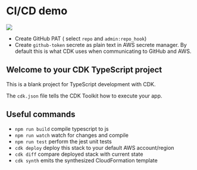 # CI/CD demo

![](https://i.imgur.com/tPl5sCc.png)

- Create GitHub PAT ( select `repo` and `admin:repo_hook`)
- Create `github-token` secrete as plain text in AWS secrete manager. By default this is what CDK uses when communicating to GitHub and AWS. 



## Welcome to your CDK TypeScript project

This is a blank project for TypeScript development with CDK.

The `cdk.json` file tells the CDK Toolkit how to execute your app.

## Useful commands

* `npm run build`   compile typescript to js
* `npm run watch`   watch for changes and compile
* `npm run test`    perform the jest unit tests
* `cdk deploy`      deploy this stack to your default AWS account/region
* `cdk diff`        compare deployed stack with current state
* `cdk synth`       emits the synthesized CloudFormation template
